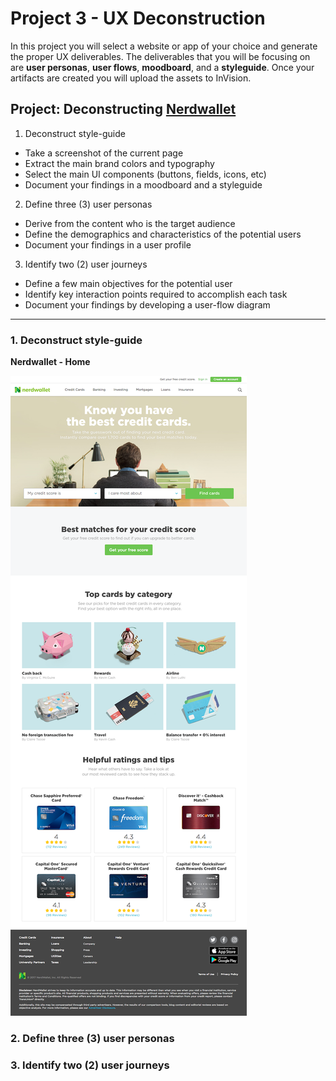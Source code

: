 # Project 3 - UX Deconstruction

In this project you will select a website or app of your choice and generate the proper UX deliverables. The deliverables that you will be focusing on are **user personas**, **user flows**, **moodboard**, and a **styleguide**. Once your artifacts are created you will upload the assets to InVision.


## Project: Deconstructing [Nerdwallet][1]


1. Deconstruct style-guide
* Take a screenshot of the current page
* Extract the main brand colors and typography
* Select the main UI components (buttons, fields, icons, etc)
* Document your findings in a moodboard and a styleguide

2. Define three (3) user personas
* Derive from the content who is the target audience
* Define the demographics and characteristics of the potential users
* Document your findings in a user profile

3. Identify two (2) user journeys
* Define a few main objectives for the potential user
* Identify key interaction points required to accomplish each task
* Document your findings by developing a user-flow diagram


- - -

### 1. Deconstruct style-guide


**Nerdwallet - Home**

![Sketches](img/01-screenshot.png)




### 2. Define three (3) user personas




### 3. Identify two (2) user journeys








[1]: https://www.nerdwallet.com/
